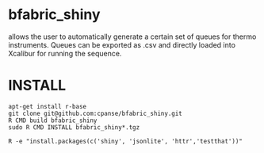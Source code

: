 # bfabric_shiny
 allows the user to automatically generate a certain set of queues for thermo instruments. Queues can be exported as .csv and directly loaded into Xcalibur for running the sequence.


# INSTALL

```{bash}
apt-get install r-base 
git clone git@github.com:cpanse/bfabric_shiny.git
R CMD build bfabric_shiny
sudo R CMD INSTALL bfabric_shiny*.tgz
```


```{bash}
R -e "install.packages(c('shiny', 'jsonlite', 'httr','testthat'))"
```
